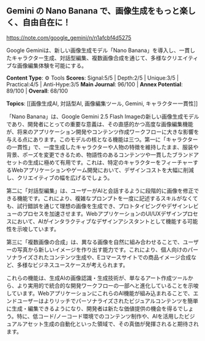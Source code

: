 ## Gemini の Nano Banana で、画像生成をもっと楽しく、自由自在に！

https://note.com/google_gemini/n/n1afcbf4d5275

Google Geminiは、新しい画像生成モデル「Nano Banana」を導入し、一貫したキャラクター生成、対話型編集、複数画像合成を通じて、多様なクリエイティブな画像編集体験を可能にする。

**Content Type**: ⚙️ Tools
**Scores**: Signal:5/5 | Depth:2/5 | Unique:3/5 | Practical:4/5 | Anti-Hype:3/5
**Main Journal**: 96/100 | **Annex Potential**: 89/100 | **Overall**: 68/100

**Topics**: [[画像生成AI, 対話型AI, 画像編集ツール, Gemini, キャラクター一貫性]]

「Nano Banana」は、Google Gemini 2.5 Flash Imageの新しい画像生成モデルであり、開発者にとっての重要な意義は、その直感的かつ高度な画像編集機能が、将来のアプリケーション開発やコンテンツ作成ワークフローに大きな影響を与える点にあります。このモデルの核となる機能は三つ。第一に「キャラクターの一貫性」で、一度生成したキャラクターや人物の特徴を維持したまま、服装や背景、ポーズを変更できるため、物語性のあるコンテンツや一貫したブランドアセットの生成に極めて有用です。これは、特定のキャラクターをフィーチャーするWebアプリケーションやゲーム開発において、デザインコストを大幅に削減し、クリエイティブの幅を広げるでしょう。

第二に「対話型編集」は、ユーザーがAIと会話するように段階的に画像を修正できる機能です。これにより、複雑なプロンプトを一度に記述するスキルがなくても、試行錯誤を通じて理想の画像を生成でき、プロトタイピングやデザインレビューのプロセスを加速させます。WebアプリケーションのUI/UXデザインプロセスにおいて、AIがインタラクティブなデザインアシスタントとして機能する可能性を示唆しています。

第三に「複数画像の合成」は、異なる画像を自然に組み合わせることで、ユーザーの写真から新しいイメージを作り出す能力です。これにより、個人向けのパーソナライズされたコンテンツ生成や、Eコマースサイトでの商品イメージ合成など、多様なビジネスユースケースが考えられます。

これらの機能は、生成AIの画像認識・生成技術が、単なるアート作成ツールから、より実用的で統合的な開発ワークフローの一部へと進化していることを示唆しています。WebアプリケーションにこれらのAI機能が組み込まれることで、エンドユーザーはよりリッチでパーソナライズされたビジュアルコンテンツを簡単に生成・編集できるようになり、開発者は新たな価値提供の機会を得るでしょう。特に、低コード/ノーコード環境でのコンテンツ制作や、AIを活用したビジュアルアセット生成の自動化といった領域で、その真価が発揮されると期待されます。